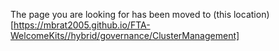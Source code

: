 The page you are looking for has been moved to (this location)[https://mbrat2005.github.io/FTA-WelcomeKits//hybrid/governance/ClusterManagement]
